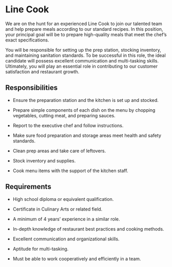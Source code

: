 # Line Cook

We are on the hunt for an experienced Line Cook to join our talented team and help prepare meals according to our standard recipes. In this position, your principal goal will be to prepare high-quality meals that meet the chef’s exact specifications.

You will be responsible for setting up the prep station, stocking inventory, and maintaining sanitation standards. To be successful in this role, the ideal candidate will possess excellent communication and multi-tasking skills. Ultimately, you will play an essential role in contributing to our customer satisfaction and restaurant growth.

## Responsibilities

* Ensure the preparation station and the kitchen is set up and stocked.

* Prepare simple components of each dish on the menu by chopping vegetables, cutting meat, and preparing sauces.

* Report to the executive chef and follow instructions.

* Make sure food preparation and storage areas meet health and safety standards.

* Clean prep areas and take care of leftovers.

* Stock inventory and supplies.

* Cook menu items with the support of the kitchen staff.

## Requirements

* High school diploma or equivalent qualification.

* Certificate in Culinary Arts or related field.

* A minimum of 4 years’ experience in a similar role.

* In-depth knowledge of restaurant best practices and cooking methods.

* Excellent communication and organizational skills.

* Aptitude for multi-tasking.

* Must be able to work cooperatively and efficiently in a team.

